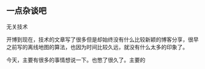 一点杂谈吧
---
无关技术

开博到现在，技术的文章写了很多但是却始终没有什么比较新颖的博客分享，很早之前写的离线地图的算法，也因为时间比较久远，就没有什么太多的印象了。

今天，主要有很多的事情想说一下。也憋了很久了。主要的

